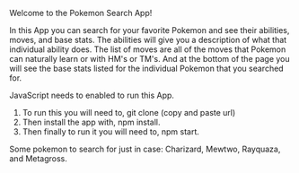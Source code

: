 Welcome to the Pokemon Search App! 

In this App you can search for your favorite Pokemon and see their abilities, moves, and base stats. The abilities will give you a description of what that individual ability does. The list of moves are all of the moves that Pokemon can naturally learn or with HM's or TM's. And at the bottom of the page you will see the base stats listed for the individual Pokemon that you searched for. 

JavaScript needs to enabled to run this App.

1)	To run this you will need to, git clone (copy and paste url)
2)	Then install the app with, npm install.
3)	Then finally to run it you will need to, npm start.


Some pokemon to search for just in case: Charizard, Mewtwo, Rayquaza, and Metagross.
